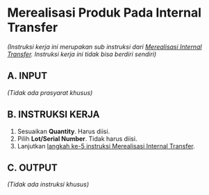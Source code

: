 # Merealisasi Produk Pada Internal Transfer

*(Instruksi kerja ini merupakan sub instruksi dari [Merealisasi Internal Transfer](./transfer.md). Instruksi kerja ini tidak bisa berdiri sendiri)*

## A. INPUT

*(Tidak ada prasyarat khusus)*

## B. INSTRUKSI KERJA

1. Sesuaikan **Quantity**. Harus diisi.
2. Pilih **Lot/Serial Number**. Tidak harus diisi.
3. Lanjutkan [langkah ke-5 instruksi Merealisasi Internal Transfer](./transfer.md#l5).

## C. OUTPUT

*(Tidak ada instruksi khusus)*
